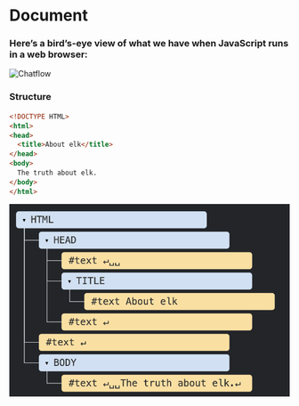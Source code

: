 # Document

### Here’s a bird’s-eye view of what we have when JavaScript runs in a web browser:
![Chatflow](https://javascript.info/article/browser-environment/windowObjects.svg)

### Structure
```html
<!DOCTYPE HTML>
<html>
<head>
  <title>About elk</title>
</head>
<body>
  The truth about elk.
</body>
</html>
```
![Chatflow](https://github.com/Lam-Big-Water/FM-StartWithJS/blob/main/theModernJS/dom/structure.png)

